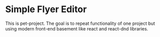 # Simple Flyer Editor

This is pet-project. The goal is to repeat functionality of one project but
using modern front-end basement like react and react-dnd libraries.
